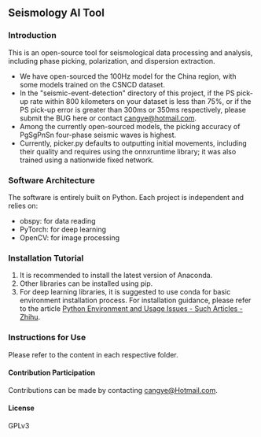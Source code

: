 ## Seismology AI Tool

### Introduction
This is an open-source tool for seismological data processing and analysis, including phase picking, polarization, and dispersion extraction.

- We have open-sourced the 100Hz model for the China region, with some models trained on the CSNCD dataset. 
- In the "seismic-event-detection" directory of this project, if the PS pick-up rate within 800 kilometers on your dataset is less than 75%, or if the PS pick-up error is greater than 300ms or 350ms respectively, please submit the BUG here or contact cangye@hotmail.com. 
- Among the currently open-sourced models, the picking accuracy of PgSgPnSn four-phase seismic waves is highest.
- Currently, picker.py defaults to outputting initial movements, including their quality and requires using the onnxruntime library; it was also trained using a nationwide fixed network.

### Software Architecture
The software is entirely built on Python. Each project is independent and relies on:
- obspy: for data reading
- PyTorch: for deep learning
- OpenCV: for image processing
  
### Installation Tutorial
1. It is recommended to install the latest version of Anaconda.
2. Other libraries can be installed using pip.
3. For deep learning libraries, it is suggested to use conda for basic environment installation process.
For installation guidance, please refer to the article [Python Environment and Usage Issues - Such Articles - Zhihu](https://zhuanlan.zhihu.com/p/414300182).

### Instructions for Use
Please refer to the content in each respective folder.

#### Contribution Participation
Contributions can be made by contacting cangye@Hotmail.com.

#### License 
GPLv3
